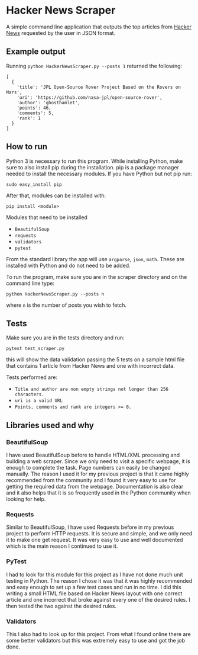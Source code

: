 # Hacker News Scraper

A simple command line application that outputs the top articles from [Hacker News](https://news.ycombinator.com/news) requested by the user in JSON format.

## Example output
Running `python HackerNewsScraper.py --posts 1` returned the following:
```
[
  {
    'title': 'JPL Open-Source Rover Project Based on the Rovers on Mars',
    'uri': 'https://github.com/nasa-jpl/open-source-rover',
    'author': 'ghosthamlet',
    'points': 46,
    'comments': 5,
    'rank': 1
  }
]
```

## How to run
Python 3 is necessary to run this program. While installing Python, make sure to also install pip during the installation. pip is a package manager needed to install the necessary modules. If you have Python but not pip run:

```
sudo easy_install pip
```

After that, modules can be installed with:

```
pip install <module>
```

Modules that need to be installed
- `BeautifulSoup`
- `requests`
- `validators`
- `pytest`

From the standard library the app will use `argparse`, `json`, `math`. These are installed with Python and do not need to be added.

To run the program, make sure you are in the scraper directory and on the command line type:
```
python HackerNewsScraper.py --posts n
```

where `n` is the number of posts you wish to fetch.

## Tests
Make sure you are in the tests directory and run:
```
pytest test_scraper.py
```
this will show the data validation passing the 5 tests on a sample html file that contains 1 article from Hacker News and one with incorrect data.

Tests performed are:
- ```Title and author are non empty strings not longer than 256 characters.```
- ```uri is a valid URL```
- ```Points, comments and rank are integers >= 0.```

## Libraries used and why

### BeautifulSoup
I have used BeautifulSoup before to handle HTML/XML processing and building a web scraper. Since we only need to visit a specific webpage, it is enough to complete the task. Page numbers can easily be changed manually. The reason I used it for my previous project is that it came highly recommended from the community and I found it very easy to use for getting the required data from the webpage. Documentation is also clear and it also helps that it is so frequently used in the Python community when looking for help.

### Requests
Similar to BeautifulSoup, I have used Requests before in my previous project to perform HTTP requests. It is secure and simple, and we only need it to make one get request. It was very easy to use and well documented which is the main reason I continued to use it.

### PyTest
I had to look for this module for this project as I have not done much unit testing in Python. The reason I chose it was that it was highly recommended and easy enough to set up a few test cases and run in no time. I did this writing a small HTML file based on Hacker News layout with one correct article and one incorrect that broke against every one of the desired rules. I then tested the two against the desired rules.

### Validators
This I also had to look up for this project. From what I found online there are some better validators but this was extremely easy to use and got the job done.

